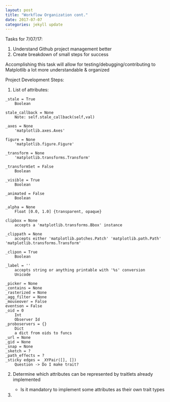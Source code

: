 ```yaml
---
layout: post
title: "Workflow Organization cont."
date: 2017-07-07
categories: jekyll update
---
```


Tasks for 7/07/17:
1. Understand Github project management better
2. Create breakdown of small steps for success

Accomplishing this task will allow for testing/debugging/contributing to
Matplotlib a lot more understandable & organized


Project Development Steps:
1. List of attributes: 	
~~~
_stale = True
    Boolean

stale_callback = None
    Note: self.stale_callback(self,val)

_axes = None
    'matplotlib.axes.Axes'

figure = None
    'matplotlib.figure.Figure'

_transform = None
    'matplotlib.transforms.Transform'

_transformSet = False
    Boolean

_visible = True
    Boolean

_animated = False
    Boolean

_alpha = None
    Float [0.0, 1.0] {transparent, opaque}

clipbox = None
    accepts a 'matplotlib.transforms.Bbox' instance

_clippath = None
    accepts either 'matplotlib.patches.Patch' 'matplotlib.path.Path' 'matplotlib.transforms.Transform'

_clipon = True
    Boolean

_label = ''
    accepts string or anything printable with '%s' conversion
    Unicode

_picker = None
_contains = None
_rasterized = None
_agg_filter = None
_mouseover = False
eventson = False
_oid = 0
    Int
    Observer Id
_proboservers = {}
    Dict
    a dict from oids to funcs
_url = None
_gid = None
_snap = None
_sketch = ?
_path_effects = ?
_sticky edges = _XYPair([], [])
    Question -> Do I make trait?
~~~

2. Determine which attributes can be represented by traitlets already implemented
    * Is it mandatory to implement some attributes as their own trait types

3.
